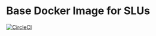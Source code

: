 # Base Docker Image for SLUs

[![CircleCI](https://dl.circleci.com/status-badge/img/gh/LDSSA/academy-base/tree/main.svg?style=svg)](https://dl.circleci.com/status-badge/redirect/gh/LDSSA/academy-base/tree/main)
